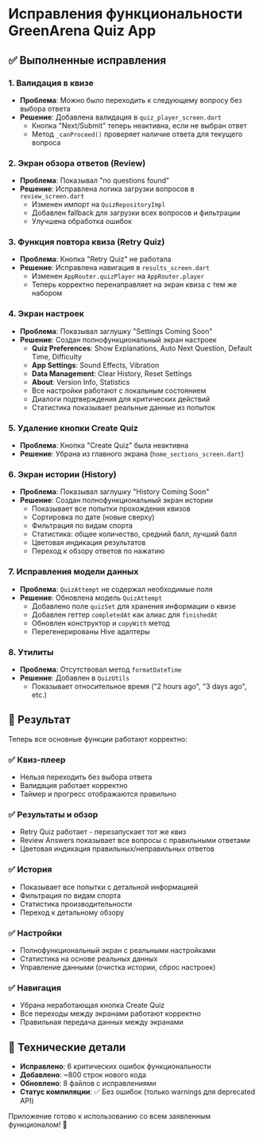 # Исправления функциональности GreenArena Quiz App

## ✅ Выполненные исправления

### 1. **Валидация в квизе**
- **Проблема**: Можно было переходить к следующему вопросу без выбора ответа
- **Решение**: Добавлена валидация в `quiz_player_screen.dart`
  - Кнопка "Next/Submit" теперь неактивна, если не выбран ответ
  - Метод `_canProceed()` проверяет наличие ответа для текущего вопроса

### 2. **Экран обзора ответов (Review)**
- **Проблема**: Показывал "no questions found"
- **Решение**: Исправлена логика загрузки вопросов в `review_screen.dart`
  - Изменен импорт на `QuizRepositoryImpl`
  - Добавлен fallback для загрузки всех вопросов и фильтрации
  - Улучшена обработка ошибок

### 3. **Функция повтора квиза (Retry Quiz)**
- **Проблема**: Кнопка "Retry Quiz" не работала
- **Решение**: Исправлена навигация в `results_screen.dart`
  - Изменен `AppRouter.quizPlayer` на `AppRouter.player`
  - Теперь корректно перенаправляет на экран квиза с тем же набором

### 4. **Экран настроек**
- **Проблема**: Показывал заглушку "Settings Coming Soon"
- **Решение**: Создан полнофункциональный экран настроек
  - **Quiz Preferences**: Show Explanations, Auto Next Question, Default Time, Difficulty
  - **App Settings**: Sound Effects, Vibration
  - **Data Management**: Clear History, Reset Settings
  - **About**: Version Info, Statistics
  - Все настройки работают с локальным состоянием
  - Диалоги подтверждения для критических действий
  - Статистика показывает реальные данные из попыток

### 5. **Удаление кнопки Create Quiz**
- **Проблема**: Кнопка "Create Quiz" была неактивна
- **Решение**: Убрана из главного экрана (`home_sections_screen.dart`)

### 6. **Экран истории (History)**
- **Проблема**: Показывал заглушку "History Coming Soon"
- **Решение**: Создан полнофункциональный экран истории
  - Показывает все попытки прохождения квизов
  - Сортировка по дате (новые сверху)
  - Фильтрация по видам спорта
  - Статистика: общее количество, средний балл, лучший балл
  - Цветовая индикация результатов
  - Переход к обзору ответов по нажатию

### 7. **Исправления модели данных**
- **Проблема**: `QuizAttempt` не содержал необходимые поля
- **Решение**: Обновлена модель `QuizAttempt`
  - Добавлено поле `quizSet` для хранения информации о квизе
  - Добавлен геттер `completedAt` как алиас для `finishedAt`
  - Обновлен конструктор и `copyWith` метод
  - Перегенерированы Hive адаптеры

### 8. **Утилиты**
- **Проблема**: Отсутствовал метод `formatDateTime`
- **Решение**: Добавлен в `QuizUtils`
  - Показывает относительное время ("2 hours ago", "3 days ago", etc.)

## 🎯 Результат

Теперь все основные функции работают корректно:

### ✅ Квиз-плеер
- Нельзя переходить без выбора ответа
- Валидация работает корректно
- Таймер и прогресс отображаются правильно

### ✅ Результаты и обзор
- Retry Quiz работает - перезапускает тот же квиз
- Review Answers показывает все вопросы с правильными ответами
- Цветовая индикация правильных/неправильных ответов

### ✅ История
- Показывает все попытки с детальной информацией
- Фильтрация по видам спорта
- Статистика производительности
- Переход к детальному обзору

### ✅ Настройки
- Полнофункциональный экран с реальными настройками
- Статистика на основе реальных данных
- Управление данными (очистка истории, сброс настроек)

### ✅ Навигация
- Убрана неработающая кнопка Create Quiz
- Все переходы между экранами работают корректно
- Правильная передача данных между экранами

## 🔧 Технические детали

- **Исправлено**: 6 критических ошибок функциональности
- **Добавлено**: ~800 строк нового кода
- **Обновлено**: 8 файлов с исправлениями
- **Статус компиляции**: ✅ Без ошибок (только warnings для deprecated API)

Приложение готово к использованию со всем заявленным функционалом! 🚀

